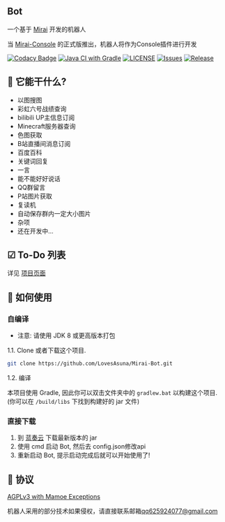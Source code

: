 ## Bot

一个基于 [Mirai](https://github.com/mamoe/mirai) 开发的机器人

当 [Mirai-Console](https://github.com/mamoe/mirai-console) 的正式版推出，机器人将作为Console插件进行开发

[![Codacy Badge](https://app.codacy.com/project/badge/Grade/0364d226b78149979387cb47f44b365c)](https://www.codacy.com/manual/LovesAsuna/Mirai-Bot?utm_source=github.com&utm_medium=referral&utm_content=LovesAsuna/Mirai-Bot&utm_campaign=Badge_Grade_Dashboard)
[![Java CI with Gradle](https://github.com/LovesAsuna/Mirai-Bot/workflows/Java%20CI%20with%20Gradle/badge.svg)](https://github.com/LovesAsuna/Mirai-Bot/actions)
[![LICENSE](https://img.shields.io/github/license/LovesAsuna/Mirai-Bot.svg?style=popout)](https://github.com/LovesAsuna/Mirai-Bot/blob/master/LICENSE)
[![Issues](https://img.shields.io/github/issues/LovesAsuna/Mirai-Bot.svg?style=popout)](https://github.com/SLovesAsuna/Mirai-Bot/issues)
[![Release](https://img.shields.io/github/v/release/LovesAsuna/Mirai-Bot?include_prereleases)](https://github.com/LovesAsuna/Mirai-Bot/releases)

## 🎉 它能干什么?
* 以图搜图
* 彩虹六号战绩查询
* bilibili UP主信息订阅
* Minecraft服务器查询
* 色图获取
* B站直播间消息订阅
* 百度百科
* 关键词回复
* 一言
* 能不能好好说话
* QQ群留言
* P站图片获取
* 复读机
* 自动保存群内一定大小图片
* 杂项
* 还在开发中...

## ☑ To-Do 列表
详见 [项目页面](https://github.com/LovesAsuna/Mirai-Bot/projects/1)

## 💽 如何使用

### 自编译

- 注意: 请使用 JDK 8 或更高版本打包

1.1. Clone 或者下载这个项目.

```bash
git clone https://github.com/LovesAsuna/Mirai-Bot.git
```

1.2. 编译

本项目使用 Gradle, 因此你可以双击文件夹中的 `gradlew.bat` 以构建这个项目.
(你可以在 `/build/libs` 下找到构建好的 jar 文件)

### 直接下载
1. 到 [蓝奏云](https://wwa.lanzous.com/b0epzhmba) 下载最新版本的 jar
2. 使用 cmd 启动 Bot, 然后去 config.json修改api
3. 重新启动 Bot, 提示启动完成后就可以开始使用了!

## 📜 协议 
[AGPLv3 with Mamoe Exceptions](https://github.com/mamoe/mirai/blob/master/LICENSE)

机器人采用的部分技术如果侵权，请直接联系邮箱[qq625924077@gmail.com](mailto:qq625924077@gmail.com)
